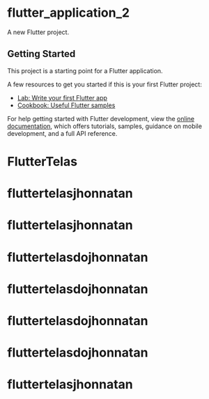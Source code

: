 # flutter_application_2

A new Flutter project.

## Getting Started

This project is a starting point for a Flutter application.

A few resources to get you started if this is your first Flutter project:

- [Lab: Write your first Flutter app](https://docs.flutter.dev/get-started/codelab)
- [Cookbook: Useful Flutter samples](https://docs.flutter.dev/cookbook)

For help getting started with Flutter development, view the
[online documentation](https://docs.flutter.dev/), which offers tutorials,
samples, guidance on mobile development, and a full API reference.
# FlutterTelas
# fluttertelasjhonnatan
# fluttertelasjhonnatan
# fluttertelasdojhonnatan
# fluttertelasdojhonnatan
# fluttertelasdojhonnatan
# fluttertelasdojhonnatan
# fluttertelasjhonnatan
